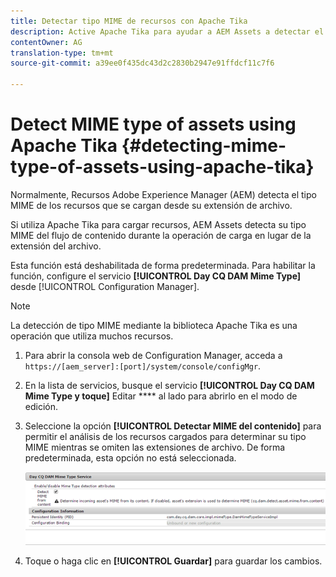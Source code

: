 ```yaml
---
title: Detectar tipo MIME de recursos con Apache Tika
description: Active Apache Tika para ayudar a AEM Assets a detectar el tipo MIME de los recursos del flujo de contenido durante la operación de carga en lugar de la extensión de archivo.
contentOwner: AG
translation-type: tm+mt
source-git-commit: a39ee0f435dc43d2c2830b2947e91ffdcf11c7f6

---
```



# Detect MIME type of assets using Apache Tika {#detecting-mime-type-of-assets-using-apache-tika}

Normalmente, Recursos Adobe Experience Manager (AEM) detecta el tipo MIME de los recursos que se cargan desde su extensión de archivo.

Si utiliza Apache Tika para cargar recursos, AEM Assets detecta su tipo MIME del flujo de contenido durante la operación de carga en lugar de la extensión del archivo.

Esta función está deshabilitada de forma predeterminada. Para habilitar la función, configure el servicio **[!UICONTROL Day CQ DAM Mime Type]** desde [!UICONTROL Configuration Manager].

>[!NOTE]
>
>La detección de tipo MIME mediante la biblioteca Apache Tika es una operación que utiliza muchos recursos.

1. Para abrir la consola web de Configuration Manager, acceda a `https://[aem_server]:[port]/system/console/configMgr`.
1. En la lista de servicios, busque el servicio **[!UICONTROL Day CQ DAM Mime Type y toque]** Editar **** al lado para abrirlo en el modo de edición.

1. Seleccione la opción **[!UICONTROL Detectar MIME del contenido]** para permitir el análisis de los recursos cargados para determinar su tipo MIME mientras se omiten las extensiones de archivo. De forma predeterminada, esta opción no está seleccionada.

   ![chlimage_1-333](assets/chlimage_1-333.png)

1. Toque o haga clic en **[!UICONTROL Guardar]** para guardar los cambios.

